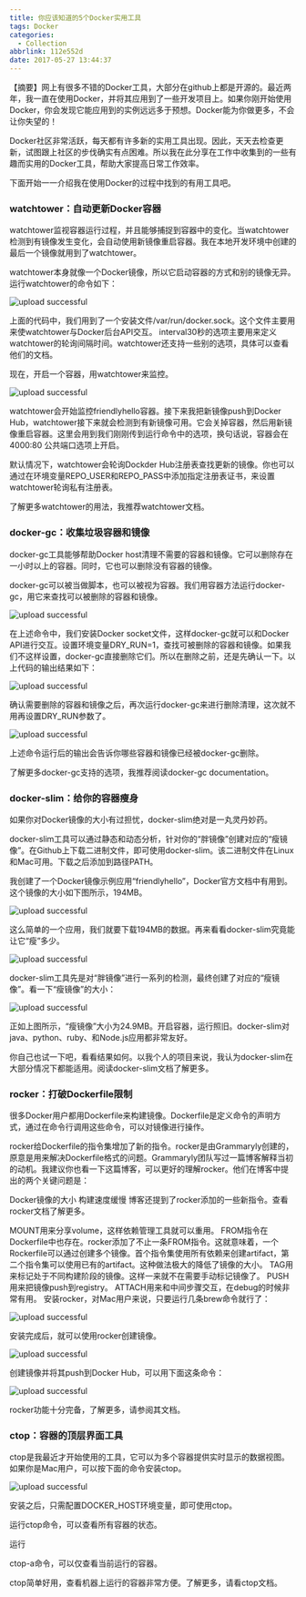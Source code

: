 ```yaml
---
title: 你应该知道的5个Docker实用工具
tags: Docker
categories:
  - Collection
abbrlink: 112e552d
date: 2017-05-27 13:44:37
---
```


【摘要】网上有很多不错的Docker工具，大部分在github上都是开源的。最近两年，我一直在使用Docker，并将其应用到了一些开发项目上。如果你刚开始使用Docker，你会发现它能应用到的实例远远多于预想。Docker能为你做更多，不会让你失望的！

Docker社区非常活跃，每天都有许多新的实用工具出现。因此，天天去检查更新，试图跟上社区的步伐确实有点困难。所以我在此分享在工作中收集到的一些有趣而实用的Docker工具，帮助大家提高日常工作效率。

下面开始一一介绍我在使用Docker的过程中找到的有用工具吧。

### watchtower：自动更新Docker容器

watchtower监视容器运行过程，并且能够捕捉到容器中的变化。当watchtower检测到有镜像发生变化，会自动使用新镜像重启容器。我在本地开发环境中创建的最后一个镜像就用到了watchtower。

watchtower本身就像一个Docker镜像，所以它启动容器的方式和别的镜像无异。运行watchtower的命令如下：

![upload successful](/images/pasted-4.png)

上面的代码中，我们用到了一个安装文件/var/run/docker.sock。这个文件主要用来使watchtower与Docker后台API交互。 interval30秒的选项主要用来定义watchtower的轮询间隔时间。watchtower还支持一些别的选项，具体可以查看他们的文档。

现在，开启一个容器，用watchtower来监控。

![upload successful](/images/pasted-8.png)

watchtower会开始监控friendlyhello容器。接下来我把新镜像push到Docker Hub，watchtower接下来就会检测到有新镜像可用。它会关掉容器，然后用新镜像重启容器。这里会用到我们刚刚传到运行命令中的选项，换句话说，容器会在4000:80 公共端口选项上开启。

默认情况下，watchtower会轮询Dockder Hub注册表查找更新的镜像。你也可以通过在环境变量REPO_USER和REPO_PASS中添加指定注册表证书，来设置watchtower轮询私有注册表。

了解更多watchtower的用法，我推荐watchtower文档。

### docker-gc：收集垃圾容器和镜像

docker-gc工具能够帮助Docker host清理不需要的容器和镜像。它可以删除存在一小时以上的容器。同时，它也可以删除没有容器的镜像。

docker-gc可以被当做脚本，也可以被视为容器。我们用容器方法运行docker-gc，用它来查找可以被删除的容器和镜像。

![upload successful](/images/pasted-9.png)

在上述命令中，我们安装Docker socket文件，这样docker-gc就可以和Docker API进行交互。设置环境变量DRY_RUN=1，查找可被删除的容器和镜像。如果我们不这样设置，docker-gc直接删除它们。所以在删除之前，还是先确认一下。以上代码的输出结果如下：

![upload successful](/images/pasted-10.png)

确认需要删除的容器和镜像之后，再次运行docker-gc来进行删除清理，这次就不用再设置DRY_RUN参数了。

![upload successful](/images/pasted-11.png)

上述命令运行后的输出会告诉你哪些容器和镜像已经被docker-gc删除。

了解更多docker-gc支持的选项，我推荐阅读docker-gc documentation。

### docker-slim：给你的容器瘦身

如果你对Docker镜像的大小有过担忧，docker-slim绝对是一丸灵丹妙药。

docker-slim工具可以通过静态和动态分析，针对你的“胖镜像”创建对应的“瘦镜像”。在Github上下载二进制文件，即可使用docker-slim。该二进制文件在Linux和Mac可用。下载之后添加到路径PATH。

我创建了一个Docker镜像示例应用“friendlyhello”，Docker官方文档中有用到。这个镜像的大小如下图所示，194MB。

![upload successful](/images/pasted-12.png)

这么简单的一个应用，我们就要下载194MB的数据。再来看看docker-slim究竟能让它“瘦”多少。

![upload successful](/images/pasted-13.png)

docker-slim工具先是对“胖镜像”进行一系列的检测，最终创建了对应的“瘦镜像”。看一下“瘦镜像”的大小：

![upload successful](/images/pasted-14.png)

正如上图所示，“瘦镜像”大小为24.9MB。开启容器，运行照旧。docker-slim对java、python、ruby、和Node.js应用都非常友好。

你自己也试一下吧，看看结果如何。以我个人的项目来说，我认为docker-slim在大部分情况下都能适用。阅读docker-slim文档了解更多。

### rocker：打破Dockerfile限制

很多Docker用户都用Dockerfile来构建镜像。Dockerfile是定义命令的声明方式，通过在命令行调用这些命令，可以对镜像进行操作。

rocker给Dockerfile的指令集增加了新的指令。rocker是由Grammaryly创建的，原意是用来解决Dockerfile格式的问题。Grammaryly团队写过一篇博客解释当初的动机。我建议你也看一下这篇博客，可以更好的理解rocker。他们在博客中提出的两个关键问题是：

Docker镜像的大小
构建速度缓慢
博客还提到了rocker添加的一些新指令。查看rocker文档了解更多。

MOUNT用来分享volume，这样依赖管理工具就可以重用。
FROM指令在Dockerfile中也存在。rocker添加了不止一条FROM指令。这就意味着，一个Rockerfile可以通过创建多个镜像。首个指令集使用所有依赖来创建artifact，第二个指令集可以使用已有的artifact。这种做法极大的降低了镜像的大小。
TAG用来标记处于不同构建阶段的镜像。这样一来就不在需要手动标记镜像了。
PUSH用来把镜像push到registry。
ATTACH用来和中间步骤交互，在debug的时候非常有用。
安装rocker，对Mac用户来说，只要运行几条brew命令就行了：

![upload successful](/images/pasted-15.png)

安装完成后，就可以使用rocker创建镜像。

![upload successful](/images/pasted-16.png)

创建镜像并将其push到Docker Hub，可以用下面这条命令：

![upload successful](/images/pasted-17.png)

rocker功能十分完备，了解更多，请参阅其文档。

### ctop：容器的顶层界面工具

ctop是我最近才开始使用的工具，它可以为多个容器提供实时显示的数据视图。如果你是Mac用户，可以按下面的命令安装ctop。

![upload successful](/images/pasted-18.png)

安装之后，只需配置DOCKER_HOST环境变量，即可使用ctop。

运行ctop命令，可以查看所有容器的状态。

运行

ctop-a命令，可以仅查看当前运行的容器。

ctop简单好用，查看机器上运行的容器非常方便。了解更多，请看ctop文档。